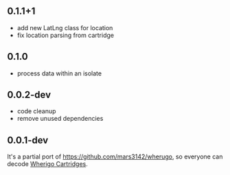 ## 0.1.1+1

- add new LatLng class for location
- fix location parsing from cartridge

## 0.1.0

- process data within an isolate

## 0.0.2-dev

- code cleanup
- remove unused dependencies

## 0.0.1-dev

It's a partial port of https://github.com/mars3142/wherugo, so everyone can decode [Wherigo Cartridges](https://www.wherigo.com/).
